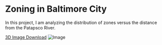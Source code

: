 # Zoning in Baltimore City

In this project, I am analyzing the distribution of zones versus the distance from the Patapsco River.

[3D Image Download](gmulea1.github.io/hex.gltf)
![Image]( gmulea1.github.io/hex1.JPG )

